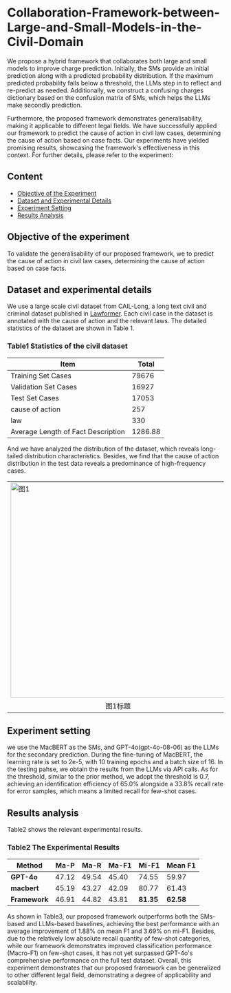 # Collaboration-Framework-between-Large-and-Small-Models-in-the-Civil-Domain

We propose a hybrid framework that collaborates both large and small models to improve charge prediction. Initially, the SMs provide an initial prediction along with a predicted probability distribution. If the maximum predicted probability falls below a threshold, the LLMs step in to reflect and re-predict as needed. Additionally, we construct a confusing charges dictionary based on the confusion matrix of SMs, which helps the LLMs make secondly prediction. 

Furthermore, the proposed framework demonstrates generalisability, making it applicable to different legal fields. We have successfully applied our framework to predict the cause of action in civil law cases, determining the cause of action based on case facts. Our experiments have yielded promising results, showcasing the framework's effectiveness in this context. For further details, please refer to the experiment:
## Content

- [Objective of the Experiment](#objective-of-the-experiment)
- [Dataset and Experimental Details](#dataset-and-experimental-details)
- [Experiment Setting](#experiment-setting)
- [Results Analysis](#results-analysis)

## Objective of the experiment

To validate the generalisability of our proposed framework, we to predict the cause of action in civil law cases, determining the cause of action based on case facts.

## Dataset and experimental details

We use a large scale civil dataset from CAIL-Long, a long text civil and criminal dataset published in [Lawformer](https://www.sciencedirect.com/science/article/pii/S2666651021000176). Each civil case in the dataset is annotated with the cause of action and the relevant laws. The detailed statistics of the dataset are shown in Table 1.

### Table1 Statistics of the civil dataset

| Item | Total |
| --- | --- |
| Training Set Cases | 79676 |
| Validation Set Cases | 16927 |
| Test Set Cases | 17053 |
| cause of action | 257 |
| law | 330 |
| Average Length of Fact Description | 1286.88 |

And we have analyzed the distribution of the dataset, which reveals long-tailed distribution characteristics. Besides, we find that the cause of action distribution in the test data reveals a predominance of high-frequency cases.
<table>
  <tr>
    <td><img src="https://github.com/user-attachments/assets/a67c02bd-de61-4079-bf10-faec823aa1d2" alt="图1" width="500"/></td>
    <td><img src="https://github.com/user-attachments/assets/697eba81-a496-4ed8-a136-4fdb78857fb7" alt="图2" width="500"/></td>
  </tr>
  <tr>
    <td align="center">图1标题</td>
    <td align="center">图2标题</td>
  </tr>
</table>


## Experiment setting

we use the MacBERT as the SMs, and GPT-4o(gpt-4o-08-06) as the LLMs for the secondary prediction. During the fine-tuning of MacBERT, the learning rate is set to 2e-5, with 10 training epochs and a batch size of 16. In the testing pahse, we obtain the results from the LLMs via API calls. As for the threshold, similar to the prior method, we adopt the threshold is 0.7, achieving an identification efficiency of 65.0% alongside a 33.8% recall rate for error samples, which means a limited recall for few-shot cases.

## Results analysis

 Table2 shows the relevant experimental results.

### Table2 The Experimental Results

| Method | Ma-P | Ma-R | Ma-F1  | Mi-F1 | Mean F1 |
| --- | --- | --- | --- | --- | --- |
| **GPT-4o** | 47.12 | 49.54 | 45.40 | 74.55 | 59.97 |
| **macbert** | 45.19 | 43.27 | 42.09 | 80.77 | 61.43 |
| **Framework** | 46.91 | 44.82 | 43.81 | **81.35** | **62.58** |

As shown in Table3, our proposed framework outperforms both the SMs-based and LLMs-based baselines, achieving the best performance with an average improvement of 1.88% on mean F1 and 3.69% on mi-F1. 
Besides, due to the relatively low absolute recall quantity of few-shot categories, while our framework demonstrates improved classification performance (Macro-F1) on few-shot cases, it has not yet surpassed GPT-4o's comprehensive performance on the full test dataset. Overall, this experiment demonstrates that our proposed framework can be generalized to other different legal field, demonstrating a degree of applicability and scalability.
